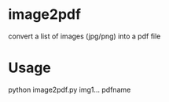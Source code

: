 # image2pdf

convert a list of images (jpg/png) into a pdf file

# Usage

python image2pdf.py img1... pdfname
